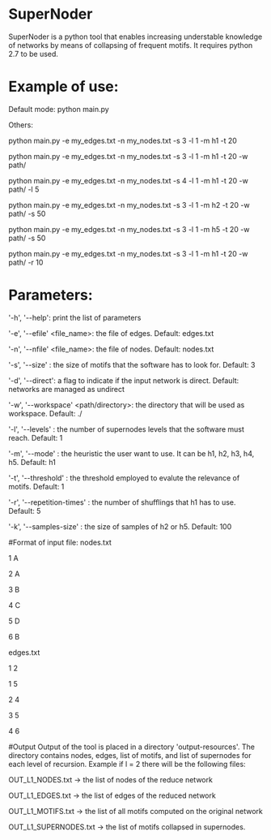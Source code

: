 # SuperNoder
SuperNoder is a python tool that enables increasing understable knowledge of networks by means of collapsing of frequent motifs.
It requires python 2.7 to be used.

# Example of use:
Default mode: python main.py

Others:

python main.py -e my_edges.txt -n my_nodes.txt -s 3 -l 1 -m h1 -t 20

python main.py -e my_edges.txt -n my_nodes.txt -s 3 -l 1 -m h1 -t 20 -w path/

python main.py -e my_edges.txt -n my_nodes.txt -s 4 -l 1 -m h1 -t 20 -w path/ -l 5

python main.py -e my_edges.txt -n my_nodes.txt -s 3 -l 1 -m h2 -t 20 -w path/ -s 50

python main.py -e my_edges.txt -n my_nodes.txt -s 3 -l 1 -m h5 -t 20 -w path/ -s 50

python main.py -e my_edges.txt -n my_nodes.txt -s 3 -l 1 -m h1 -t 20 -w path/ -r 10


# Parameters:
'-h', '--help': print the list of parameters

'-e', '--efile' <file_name>: the file of edges. Default: edges.txt

'-n', '--nfile' <file_name>: the file of nodes. Default: nodes.txt

'-s', '--size' <value>: the size of motifs that the software has to look for. Default: 3
  
'-d', '--direct': a flag to indicate if the input network is direct. Default: networks are managed as undirect

'-w', '--workspace' <path/directory>: the directory that will be used as workspace. Default: ./

'-l', '--levels' <value>: the number of supernodes levels that the software must reach. Default: 1
  
'-m', '--mode' <heuristic>: the heuristic the user want to use. It can be h1, h2, h3, h4, h5. Default: h1
  
'-t', '--threshold' <value>: the threshold employed to evalute the relevance of motifs. Default: 1
  
'-r', '--repetition-times' <value>: the number of shufflings that h1 has to use. Default: 5
  
'-k', '--samples-size' <value>: the size of samples of h2 or h5. Default: 100
  
#Format of input file:
nodes.txt

1 A

2 A

3 B

4 C

5 D

6 B

edges.txt

1 2

1 5

2 4

3 5

4 6

#Output
Output of the tool is placed in a directory 'output-resources'. The directory contains nodes, edges, list of motifs, and list of supernodes for each level of recursion. Example if l = 2 there will be the following files:

OUT_L1_NODES.txt      -> the list of nodes of the reduce network

OUT_L1_EDGES.txt      -> the list of edges of the reduced network

OUT_L1_MOTIFS.txt     -> the list of all motifs computed on the original network

OUT_L1_SUPERNODES.txt -> the list of motifs collapsed in supernodes. 












